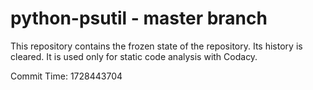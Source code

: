 # python-psutil - master branch

This repository contains the frozen state of the repository.
Its history is cleared. It is used only for static code
analysis with Codacy.

Commit Time: 1728443704
